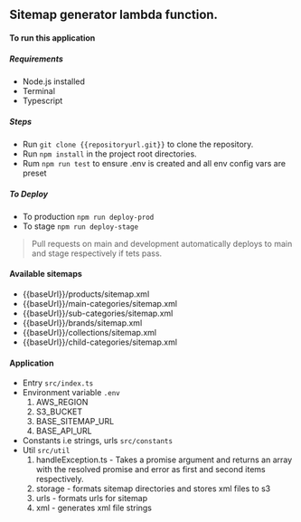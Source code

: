 ## Sitemap generator lambda function.

#### To run this application

##### Requirements

- Node.js installed
- Terminal
- Typescript

##### Steps

- Run `git clone {{repositoryurl.git}}` to clone the repository.
- Run `npm install` in the project root directories.
- Rum `npm run test` to ensure .env is created and all env config vars are preset


##### To Deploy

- To production `npm run deploy-prod`
- To stage `npm run deploy-stage`

> Pull requests on main and development automatically deploys to main and stage respectively if tets pass.

#### Available sitemaps
- {{baseUrl}}/products/sitemap.xml
- {{baseUrl}}/main-categories/sitemap.xml
- {{baseUrl}}/sub-categories/sitemap.xml
- {{baseUrl}}/brands/sitemap.xml
- {{baseUrl}}/collections/sitemap.xml
- {{baseUrl}}/child-categories/sitemap.xml

#### Application
- Entry `src/index.ts`
- Environment variable `.env`
    1. AWS_REGION
    2. S3_BUCKET 
    3. BASE_SITEMAP_URL
    4. BASE_API_URL
- Constants i.e strings, urls `src/constants`
- Util `src/util`
    1. handleException.ts - Takes a promise argument and returns an array with the resolved promise and error as first and second items respectively.
    2. storage - formats sitemap directories and stores xml files to s3
    3. urls - formats urls for sitemap
    4. xml - generates xml file strings